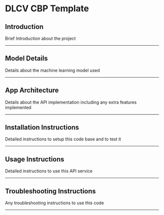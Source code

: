 # DLCV CBP Template

## Introduction
Brief Introduction about the project

---

## Model Details
Details about the machine learning model used

---

## App Architecture
Details about the API implementation including any extra features implemented

---

## Installation Instructions
Detailed instructions to setup this code base and to test it

---

## Usage Instructions
Detailed instructions to use this API service

---

## Troubleshooting Instructions
Any troubleshooting instructions to use this code

---

